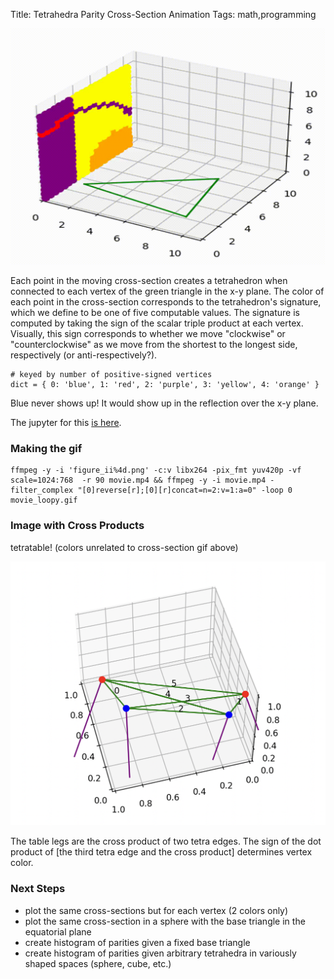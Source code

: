 Title: Tetrahedra Parity Cross-Section Animation
Tags: math,programming

![tetrahedra](/images/movie_loopy.gif "tetrahedra")

Each point in the moving cross-section creates a tetrahedron when connected to each vertex of the green triangle in the x-y plane. The color of each point in the cross-section corresponds to the tetrahedron's signature, which we define to be one of five computable values. The signature is computed by taking the sign of the scalar triple product at each vertex. Visually, this sign corresponds to whether we move "clockwise" or "counterclockwise" as we move from the shortest to the longest side, respectively (or anti-respectively?).

```
# keyed by number of positive-signed vertices
dict = { 0: 'blue', 1: 'red', 2: 'purple', 3: 'yellow', 4: 'orange' }
```

Blue never shows up! It would show up in the reflection over the x-y plane.

The jupyter for this [is here](https://github.com/skyldpod/jupyters/blob/main/tetrahedra/tetra4.ipynb).

### Making the gif

```
ffmpeg -y -i 'figure_ii%4d.png' -c:v libx264 -pix_fmt yuv420p -vf scale=1024:768  -r 90 movie.mp4 && ffmpeg -y -i movie.mp4 -filter_complex "[0]reverse[r];[0][r]concat=n=2:v=1:a=0" -loop 0  movie_loopy.gif
```

### Image with Cross Products

tetratable! (colors unrelated to cross-section gif above)

![tetratable](/images/tetratable.png "tetratable")

The table legs are the cross product of two tetra edges. The sign of the dot product of [the third tetra edge and the cross product] determines vertex color.

### Next Steps

- plot the same cross-sections but for each vertex (2 colors only)
- plot the same cross-section in a sphere with the base triangle in the equatorial plane
- create histogram of parities given a fixed base triangle
- create histogram of parities given arbitrary tetrahedra in variously shaped spaces (sphere, cube, etc.)
